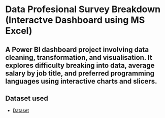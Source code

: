 # Data Profesional Survey Breakdown (Interactve Dashboard using MS Excel)
## A Power BI dashboard project involving data cleaning, transformation, and visualisation. It explores difficulty breaking into data, average salary by job title, and preferred programming languages using interactive charts and slicers.

## Dataset used
- <a href="https://github.com/rahmah01-ux/Data-Analysis-Dashboard/blob/main/Power%20BI%20-%20Final%20Project.xlsx">Dataset</a>

